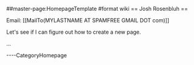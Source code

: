 \#\#master-page:HomepageTemplate \#format wiki == Josh Rosenbluh ==

Email: \[\[MailTo(MYLASTNAME AT SPAMFREE GMAIL DOT com)\]\]

Let's see if I can figure out how to create a new page.

...

----CategoryHomepage
